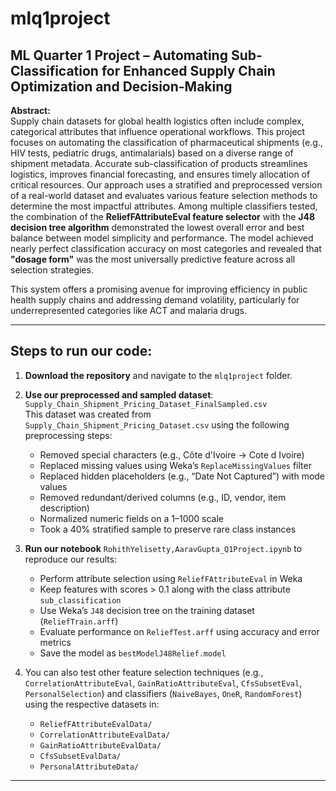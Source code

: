 # mlq1project

## ML Quarter 1 Project – Automating Sub-Classification for Enhanced Supply Chain Optimization and Decision-Making

**Abstract:**  
Supply chain datasets for global health logistics often include complex, categorical attributes that influence operational workflows. This project focuses on automating the classification of pharmaceutical shipments (e.g., HIV tests, pediatric drugs, antimalarials) based on a diverse range of shipment metadata. Accurate sub-classification of products streamlines logistics, improves financial forecasting, and ensures timely allocation of critical resources. Our approach uses a stratified and preprocessed version of a real-world dataset and evaluates various feature selection methods to determine the most impactful attributes. Among multiple classifiers tested, the combination of the **ReliefFAttributeEval feature selector** with the **J48 decision tree algorithm** demonstrated the lowest overall error and best balance between model simplicity and performance. The model achieved nearly perfect classification accuracy on most categories and revealed that **"dosage form"** was the most universally predictive feature across all selection strategies.

This system offers a promising avenue for improving efficiency in public health supply chains and addressing demand volatility, particularly for underrepresented categories like ACT and malaria drugs.

---

## Steps to run our code:

1. **Download the repository** and navigate to the `mlq1project` folder.

2. **Use our preprocessed and sampled dataset**:  
   `Supply_Chain_Shipment_Pricing_Dataset_FinalSampled.csv`  
   This dataset was created from `Supply_Chain_Shipment_Pricing_Dataset.csv` using the following preprocessing steps:
   - Removed special characters (e.g., Côte d'Ivoire → Cote d Ivoire)
   - Replaced missing values using Weka’s `ReplaceMissingValues` filter
   - Replaced hidden placeholders (e.g., “Date Not Captured”) with mode values
   - Removed redundant/derived columns (e.g., ID, vendor, item description)
   - Normalized numeric fields on a 1–1000 scale
   - Took a 40% stratified sample to preserve rare class instances

3. **Run our notebook** `RohithYelisetty,AaravGupta_Q1Project.ipynb` to reproduce our results:
   - Perform attribute selection using `ReliefFAttributeEval` in Weka
   - Keep features with scores > 0.1 along with the class attribute `sub_classification`
   - Use Weka’s `J48` decision tree on the training dataset (`ReliefTrain.arff`)
   - Evaluate performance on `ReliefTest.arff` using accuracy and error metrics
   - Save the model as `bestModelJ48Relief.model`

4. You can also test other feature selection techniques (e.g., `CorrelationAttributeEval`, `GainRatioAttributeEval`, `CfsSubsetEval`, `PersonalSelection`) and classifiers (`NaiveBayes`, `OneR`, `RandomForest`) using the respective datasets in:
   - `ReliefFAttributeEvalData/`
   - `CorrelationAttributeEvalData/`
   - `GainRatioAttributeEvalData/`
   - `CfsSubsetEvalData/`
   - `PersonalAttributeData/`

---
